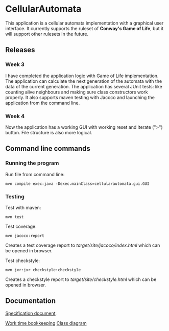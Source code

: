 # CellularAutomata
This application is a cellular automata implementation with a graphical user interface. It currently supports the ruleset of **Conway's Game of Life**, but it will support other rulesets in the future.

## Releases
### Week 3
I have completed the application logic with Game of Life implementation. The application can calculate the next generation of the automata with the data of the current generation. The application has several JUnit tests: like counting alive neighbours and making sure class constructors work properly. It also supports maven testing with Jacoco and launching the application from the command line.

### Week 4
Now the application has a working GUI with working reset and iterate (">") button. File structure is also more logical.

## Command line commands
### Running the program
Run file from command line:
```
mvn compile exec:java -Dexec.mainClass=cellularautomata.gui.GUI

```
### Testing
Test with maven:
```
mvn test
```
Test coverage:
```
mvn jacoco:report
```
Creates a test coverage report to _target/site/jacoco/index.html_ which can be opened in browser.

Test checkstyle:
```
mvn jxr:jxr checkstyle:checkstyle
```
Creates a checkstyle report to _target/site/checkstyle.html_ which can be opened in browser.

## Documentation
[Specification document](https://github.com/PAHUS/ot-harjoitustyo/blob/master/laskarit/viikko2/dokumentointi/alustavaMaarittely.md),

[Work time bookkeeping](https://github.com/PAHUS/ot-harjoitustyo/blob/master/laskarit/viikko2/dokumentointi/tyoaikakirjanpito.md)
[Class diagram]()

